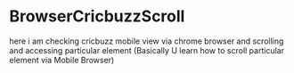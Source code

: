 # BrowserCricbuzzScroll
here i am checking cricbuzz mobile view via chrome browser and scrolling  and accessing particular element (Basically U learn how to scroll particular element via Mobile Browser)
